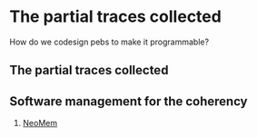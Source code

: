 # The partial traces collected
How do we codesign pebs to make it programmable?

## The partial traces collected

## Software management for the coherency

1. [NeoMem](https://github.com/PKUZHOU/NeoMem-MICRO-2024)